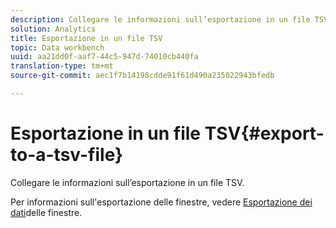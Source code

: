 ```yaml
---
description: Collegare le informazioni sull’esportazione in un file TSV.
solution: Analytics
title: Esportazione in un file TSV
topic: Data workbench
uuid: aa21dd0f-aaf7-44c5-947d-74010cb440fa
translation-type: tm+mt
source-git-commit: aec1f7b14198cdde91f61d490a235022943bfedb

---
```



# Esportazione in un file TSV{#export-to-a-tsv-file}

Collegare le informazioni sull’esportazione in un file TSV.

Per informazioni sull&#39;esportazione delle finestre, vedere [Esportazione dei dati](../../../../home/c-get-started/c-wk-win-wksp/c-exp-win-data.md#concept-8df61d64ed434cc5a499023c44197349)delle finestre.
